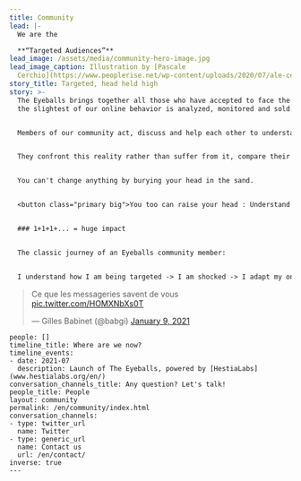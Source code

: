 ```yaml
---
title: Community
lead: |-
  We are the

  **“Targeted Audiences”**
lead_image: /assets/media/community-hero-image.jpg
lead_image_caption: Illustration by [Pascale
  Cerchio](https://www.peoplerise.net/wp-content/uploads/2020/07/ale-cerchio.png)
story_title: Targeted, head held high
story: >-
  The Eyeballs brings together all those who have accepted to face the truth:
  the slightest of our online behavior is analyzed, monitored and sold.


  Members of our community act, discuss and help each other to understand how and by whom their data is being used against them.


  They confront this reality rather than suffer from it, compare their results and denounce algorithmic bias.


  You can't change anything by burying your head in the sand.


  <button class="primary big">You too can raise your head : Understand how you are targeted</button>


  ### 1+1+1+... = huge impact


  The classic journey of an Eyeballs community member:


  I understand how I am being targeted -> I am shocked -> I adapt my online behavior -> I talk about it around me -> My entourage understands, adapts and talks about it -> Bad digital practices are no longer accepted -> "clean" platforms are plebiscited and others boycotted (remember the [slaughter against Whatsapp](https://www.bfmtv.com/tech/tout-comprendre-pourquoi-les-nouvelles-regles-de-whats-app-provoquent-un-tolle-chez-les-utilisateurs_AN-202101110169.html) and the [exodus towards Signal](https://www.zdnet.fr/actualites/signal-un-record-de-47-millions-de-telechargements-en-deux-semaines-39916531.htm)) -> We all live happily in a healthy digital world!


  ```

  <blockquote class="twitter-tweet"><p lang="fr" dir="ltr">Ce que les messageries savent de vous <a href="https://t.co/HOMXNbXs0T">pic.twitter.com/HOMXNbXs0T</a></p>&mdash; Gilles Babinet (@babgi) <a href="https://twitter.com/babgi/status/1348003104856399873?ref_src=twsrc%5Etfw">January 9, 2021</a></blockquote> <script async src="https://platform.twitter.com/widgets.js" charset="utf-8"></script>

  ```
people: []
timeline_title: Where are we now?
timeline_events:
  - date: 2021-07
    description: Launch of The Eyeballs, powered by [HestiaLabs](www.hestialabs.org/en/)
conversation_channels_title: Any question? Let's talk!
people_title: People
layout: community
permalink: /en/community/index.html
conversation_channels:
  - type: twitter_url
    name: Twitter
  - type: generic_url
    name: Contact us
    url: /en/contact/
inverse: true
---
```

